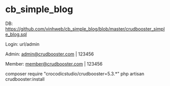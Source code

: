 # cb_simple_blog

DB: https://github.com/vinhweb/cb_simple_blog/blob/master/crudbooster_simple_blog.sql

Login: url/admin

Admin: admin@crudbooster.com | 123456

Member: member@crudbooster.com | 123456

composer require "crocodicstudio/crudbooster=5.3.*"
php artisan crudbooster:install
